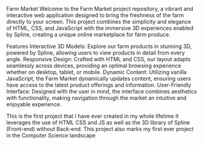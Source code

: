 
Farm Market
Welcome to the Farm Market project repository, a vibrant and interactive web application designed to bring the freshness of the farm directly to your screen. This project combines the simplicity and elegance of HTML, CSS, and JavaScript with the immersive 3D experiences enabled by Spline, creating a unique online marketplace for farm produce.

Features
Interactive 3D Models: Explore our farm products in stunning 3D, powered by Spline, allowing users to view products in detail from every angle.
Responsive Design: Crafted with HTML and CSS, our layout adapts seamlessly across devices, providing an optimal browsing experience whether on desktop, tablet, or mobile.
Dynamic Content: Utilizing vanilla JavaScript, the Farm Market dynamically updates content, ensuring users have access to the latest product offerings and information.
User-Friendly Interface: Designed with the user in mind, the interface combines aesthetics with functionality, making navigation through the market an intuitive and enjoyable experience.

This is the first project that I have ever created in my whole lifetime
It leverages the use of HTML CSS and JS as well as the 3D library of Spline (Front-end) without Back-end.
This project also marks my first ever project in the Computer Science landscape

